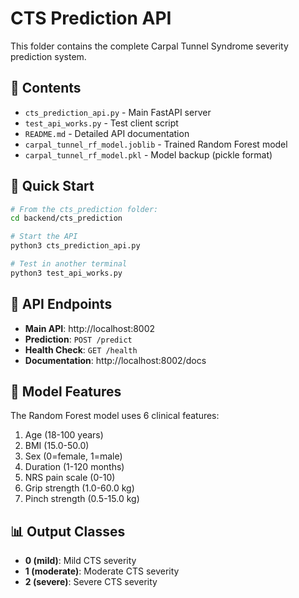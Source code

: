 # CTS Prediction API

This folder contains the complete Carpal Tunnel Syndrome severity prediction system.

## 📁 Contents

- `cts_prediction_api.py` - Main FastAPI server
- `test_api_works.py` - Test client script
- `README.md` - Detailed API documentation
- `carpal_tunnel_rf_model.joblib` - Trained Random Forest model
- `carpal_tunnel_rf_model.pkl` - Model backup (pickle format)

## 🚀 Quick Start

```bash
# From the cts_prediction folder:
cd backend/cts_prediction

# Start the API
python3 cts_prediction_api.py

# Test in another terminal
python3 test_api_works.py
```

## 🔗 API Endpoints

- **Main API**: http://localhost:8002
- **Prediction**: `POST /predict`
- **Health Check**: `GET /health`
- **Documentation**: http://localhost:8002/docs

## 🎯 Model Features

The Random Forest model uses 6 clinical features:
1. Age (18-100 years)
2. BMI (15.0-50.0)
3. Sex (0=female, 1=male)
4. Duration (1-120 months)
5. NRS pain scale (0-10)
6. Grip strength (1.0-60.0 kg)
7. Pinch strength (0.5-15.0 kg)

## 📊 Output Classes

- **0 (mild)**: Mild CTS severity
- **1 (moderate)**: Moderate CTS severity
- **2 (severe)**: Severe CTS severity
